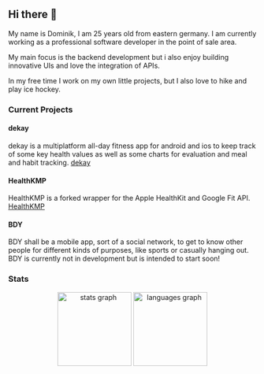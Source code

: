 ## Hi there 👋

My name is Dominik, I am 25 years old from eastern germany.
I am currently working as a professional software developer in the point of sale area.

My main focus is the backend development but i also enjoy building innovative UIs and love the integration of APIs.

In my free time I work on my own little projects, but I also love to hike and play ice hockey.

### Current Projects
#### dekay
dekay is a multiplatform all-day fitness app for android and ios to keep track of some key health values as well as some charts for evaluation and meal and habit tracking.
[dekay](https://github.com/dkluske/dekay)

#### HealthKMP
HealthKMP is a forked wrapper for the Apple HealthKit and Google Fit API.
[HealthKMP](https://github.com/dkluske/healthkmp)

#### BDY
BDY shall be a mobile app, sort of a social network, to get to know other people for different kinds of purposes, like sports or casually hanging out.
BDY is currently not in development but is intended to start soon!

### Stats
<div align="center">
  <img src="https://github-readme-stats.vercel.app/api?username=dkluske&hide_title=false&hide_rank=false&show_icons=true&include_all_commits=true&count_private=true&disable_animations=false&theme=dracula&locale=en&hide_border=false&order=1" height="150" alt="stats graph"  />
  <img src="https://github-readme-stats.vercel.app/api/top-langs?username=dkluske&locale=en&hide_title=false&layout=compact&card_width=320&langs_count=5&theme=dracula&hide_border=false&order=2" height="150" alt="languages graph"  />
</div>

